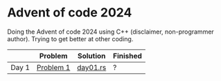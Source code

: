 # Advent of code 2024

Doing the Advent of code 2024 using C++ (disclaimer, non-programmer author).
Trying to get better at other coding.

|        | Problem                                            | Solution                                                                       | Finished |
|--------|----------------------------------------------------|--------------------------------------------------------------------------------|----------|
| Day 1  | [Problem 1](https://adventofcode.com/2024/day/1)   | [day01.rs](https://github.com/JaumeMurciano/Advent_of_Code_2024/Day1/day1.cpp) | ?        |
